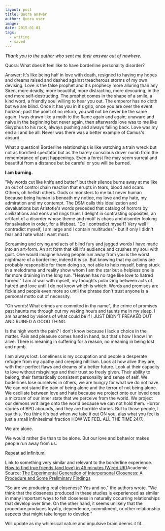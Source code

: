 ```yaml
---
layout: post
title: Quora answer  
author: Quora user
image: 
date: 2015-01-01
tags:
  - writing
  - saved
---
```


*Thank you to the author who sent me their answer out of nowhere.*

Quora: What does it feel like to have borderline personality disorder?

Answer: It's like being half in love with death, resigned to having my hopes and dreams raised and dashed against treacherous storms of my own devising. Love is the false prophet and it's prophecy more alluring than any Siren, more deadly, more beautiful, more distracting, more devouring, in the end more self-destructing. The prophet comes in the shape of a smile, a kind word, a friendly soul willing to hear you out. The emperor has no cloth but we are blind. Once it has you in it's grip, once you are over the event horizon; past the point of no return, you will not be never be the same again. I was drawn like a moth to the flame again and again; unaware and naive in the beginning but never again, then afterwards love was to me like Sisyphus to his rock, always pushing and always falling back. Love was my end all and be all. Never was there was a better example of Camus's absurd.

What a question! Borderline relationships is like watching a train wreck but not as horrified spectator but as the barely conscious driver numb from the remembrance of past happenings. Even a forest fire may seem surreal and beautiful from a distance but be careful or you will be burned.

**I am burning.**

"My words cut like knife and butter" but their silence burns away at me like an out of control chain reaction that erupts in tears, blood and scars. Others, oh hellish others. Gods or monsters to me but never human because being human is beneath my notice, my love and my hate, my admiration and my contempt. The DSM calls this idealization and devaluations but Aristotle's words preceded that catalog of horrors by civilizations and eons and rings truer. I delight in contrasting opposites, an artifact of a disorder whose theme and motif is chaos and disorder looking for salvation in order, for a lifeboat. "Do I contradict myself? Very well I contradict myself, I am large and I contain multitudes"- but if only I didn't fear and hate what I want most.

Screaming and crying and acts of blind fury and jagged words I have made into an art-form. An art form that kill it's audience and crushes my soul with guilt. One would imagine having people run away from you is the worst nightmare of a borderline, indeed it is so. But knowing that my actions are probably responsible for them doing so, not able to help myself, being stuck in a melodrama and reality show whom I am the star but a helpless one is far more draining in the long run. "Heaven has no rage like love to hatred turned." I am at war with myself, my thoughts polarizing between acts of hatred and love until I do not know which is which. Words and promises are fickle and people even more so until the phrase don't trust anyone is a personal motto out of necessity.

"Oh words! What crimes are commited in thy name", the crime of promises past haunts me through out my waking hours and taunts me in my sleep. I am haunted by visions of what could be if I JUST DIDN'T FREAKED OUT AND RUINED A GOOD THING.

Is the high worth the pain? I don't know because I lack a choice in the matter. Pain and pleasure comes hand in hand, but that's how I know I'm alive. There is meaning in suffering for a reason, no meaning in being lost and numb.

I am always lost. Loneliness is my occupation and people a desperate refugee from my apathy and creeping nihilism. Look at how alive they are, with their perfect flaws and dreams of a better future. Look at their capacity to love without misgivings and their trust so freely given. Their ability to belong, their fantastically consistent personality and sense of self. We boderlines lose ourselves in others, we are hungry for what we do not have. We can not stand the pain of being alone and the terror of not being alone. We oscillate between love and hate because we project onto our loved ones a microsm of our inner state that we perceive from the world. We project our demons writ large onto the world because we can not hold them. Horror stories of BPD abounds, and they are horrible stories. But to those people, I say this. You think it's bad when we take it out ON you, alas what you feel is just a small infinitesimal fraction HOW WE FEEL ALL THE TIME 24/7.

We are alone.

We would rather die than to be alone. But our love and behavior makes people run away from us.

Repeat ad infinitum.

Link to something very similar and relevant to the borderline experience. [How to find true friends (and love) in 45 minutes (Wired UK)](http://www.wired.co.uk/news/archive/2011-11/08/how-to-find-love-in-45-mins/viewall)Academic Source: [The Experimental Generation of Interpersonal Closeness: A Procedure and Some Preliminary Findings](http://psp.sagepub.com/content/23/4/363.abstract)

"So are we producing real closeness? Yes and no," the authors wrote. "We think that the closeness produced in these studies is experienced as similar in many important ways to felt closeness in naturally occurring relationships that develop over time. On the other hand, it seems unlikely that the procedure produces loyalty, dependence, commitment, or other relationship aspects that might take longer to develop."

Will update as my whimsical nature and impulsive brain deems it fit.